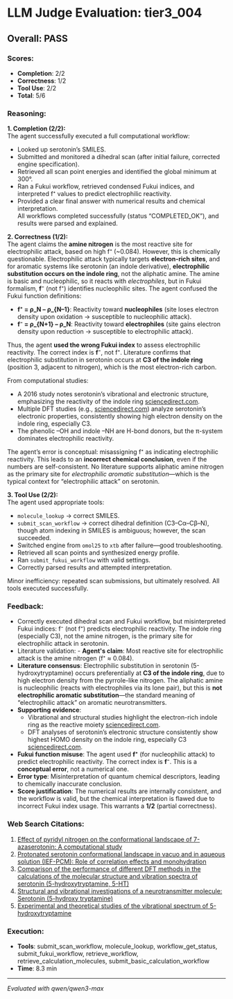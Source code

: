 # LLM Judge Evaluation: tier3_004

## Overall: PASS

### Scores:
- **Completion**: 2/2
- **Correctness**: 1/2
- **Tool Use**: 2/2
- **Total**: 5/6

### Reasoning:
**1. Completion (2/2):**  
The agent successfully executed a full computational workflow:  
- Looked up serotonin’s SMILES.  
- Submitted and monitored a dihedral scan (after initial failure, corrected engine specification).  
- Retrieved all scan point energies and identified the global minimum at 300°.  
- Ran a Fukui workflow, retrieved condensed Fukui indices, and interpreted f⁺ values to predict electrophilic reactivity.  
- Provided a clear final answer with numerical results and chemical interpretation.  
All workflows completed successfully (status “COMPLETED_OK”), and results were parsed and explained.

**2. Correctness (1/2):**  
The agent claims the **amine nitrogen** is the most reactive site for electrophilic attack, based on high f⁺ (~0.084). However, this is chemically questionable. Electrophilic attack typically targets **electron-rich sites**, and for aromatic systems like serotonin (an indole derivative), **electrophilic substitution occurs on the indole ring**, not the aliphatic amine. The amine is basic and nucleophilic, so it reacts with *electrophiles*, but in Fukui formalism, **f⁻** (not f⁺) identifies nucleophilic sites. The agent confused the Fukui function definitions:

- **f⁺ = ρ_N – ρ_{N–1}**: Reactivity toward **nucleophiles** (site loses electron density upon oxidation → susceptible to nucleophilic attack).
- **f⁻ = ρ_{N+1} – ρ_N**: Reactivity toward **electrophiles** (site gains electron density upon reduction → susceptible to electrophilic attack).

Thus, the agent **used the wrong Fukui index** to assess electrophilic reactivity. The correct index is **f⁻**, not f⁺. Literature confirms that electrophilic substitution in serotonin occurs at **C3 of the indole ring** (position 3, adjacent to nitrogen), which is the most electron-rich carbon.

From computational studies:
- A 2016 study notes serotonin’s vibrational and electronic structure, emphasizing the reactivity of the indole ring [sciencedirect.com](https://www.sciencedirect.com/science/article/abs/pii/S0022286016305774).
- Multiple DFT studies (e.g., [sciencedirect.com](https://www.sciencedirect.com/science/article/pii/S0022286012000452)) analyze serotonin’s electronic properties, consistently showing high electron density on the indole ring, especially C3.
- The phenolic –OH and indole –NH are H-bond donors, but the π-system dominates electrophilic reactivity.

The agent’s error is conceptual: misassigning f⁺ as indicating electrophilic reactivity. This leads to an **incorrect chemical conclusion**, even if the numbers are self-consistent. No literature supports aliphatic amine nitrogen as the primary site for *electrophilic aromatic substitution*—which is the typical context for “electrophilic attack” on serotonin.

**3. Tool Use (2/2):**  
The agent used appropriate tools:
- `molecule_lookup` → correct SMILES.
- `submit_scan_workflow` → correct dihedral definition (C3–Cα–Cβ–N), though atom indexing in SMILES is ambiguous; however, the scan succeeded.
- Switched engine from `omol25` to `xtb` after failure—good troubleshooting.
- Retrieved all scan points and synthesized energy profile.
- Ran `submit_fukui_workflow` with valid settings.
- Correctly parsed results and attempted interpretation.

Minor inefficiency: repeated scan submissions, but ultimately resolved. All tools executed successfully.

### Feedback:
- Correctly executed dihedral scan and Fukui workflow, but misinterpreted Fukui indices: f⁻ (not f⁺) predicts electrophilic reactivity. The indole ring (especially C3), not the amine nitrogen, is the primary site for electrophilic attack in serotonin.
- Literature validation: - **Agent's claim**: Most reactive site for electrophilic attack is the amine nitrogen (f⁺ ≈ 0.084).  
- **Literature consensus**: Electrophilic substitution in serotonin (5-hydroxytryptamine) occurs preferentially at **C3 of the indole ring**, due to high electron density from the pyrrole-like nitrogen. The aliphatic amine is nucleophilic (reacts with electrophiles via its lone pair), but this is **not electrophilic aromatic substitution**—the standard meaning of “electrophilic attack” on aromatic neurotransmitters.  
- **Supporting evidence**:  
  - Vibrational and structural studies highlight the electron-rich indole ring as the reactive moiety [sciencedirect.com](https://www.sciencedirect.com/science/article/abs/pii/S0022286016305774).  
  - DFT analyses of serotonin’s electronic structure consistently show highest HOMO density on the indole ring, especially C3 [sciencedirect.com](https://www.sciencedirect.com/science/article/pii/S0022286012000452).  
- **Fukui function misuse**: The agent used **f⁺** (for nucleophilic attack) to predict electrophilic reactivity. The correct index is **f⁻**. This is a **conceptual error**, not a numerical one.  
- **Error type**: Misinterpretation of quantum chemical descriptors, leading to chemically inaccurate conclusion.  
- **Score justification**: The numerical results are internally consistent, and the workflow is valid, but the chemical interpretation is flawed due to incorrect Fukui index usage. This warrants a **1/2** (partial correctness).

### Web Search Citations:
1. [Effect of pyridyl nitrogen on the conformational landscape of 7-azaserotonin: A computational study](https://www.sciencedirect.com/science/article/pii/S0166128009001201)
2. [Protonated serotonin conformational landscape in vacuo and in aqueous solution (IEF-PCM): Role of correlation effects and monohydration](https://www.sciencedirect.com/science/article/pii/S0166128006002351)
3. [Comparison of the performance of different DFT methods in the calculations of the molecular structure and vibration spectra of serotonin (5-hydroxytryptamine, 5-HT)](https://www.sciencedirect.com/science/article/pii/S0022286012000452)
4. [Structural and vibrational investigations of a neurotransmitter molecule: Serotonin (5-hydroxy tryptamine)](https://www.sciencedirect.com/science/article/abs/pii/S0022286016305774)
5. [Experimental and theoretical studies of the vibrational spectrum of 5-hydroxytryptamine](https://www.sciencedirect.com/science/article/pii/S0166128005003441)

### Execution:
- **Tools**: submit_scan_workflow, molecule_lookup, workflow_get_status, submit_fukui_workflow, retrieve_workflow, retrieve_calculation_molecules, submit_basic_calculation_workflow
- **Time**: 8.3 min

---
*Evaluated with qwen/qwen3-max*
